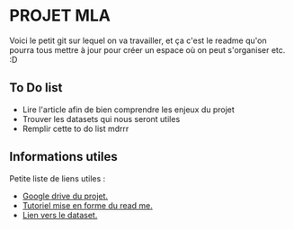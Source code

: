 PROJET MLA
===

Voici le petit git sur lequel on va travailler, et ça c'est le readme qu'on pourra tous mettre à jour pour créer un espace où on peut s'organiser etc. :D

## To Do list

- Lire l'article afin de bien comprendre les enjeux du projet
- Trouver les datasets qui nous seront utiles
- Remplir cette to do list mdrrr

## Informations utiles

Petite liste de liens utiles :
* [Google drive du projet.][1]
* [Tutoriel mise en forme du read me.][2]
* [Lien vers le dataset.][3]



[1]: https://drive.google.com/drive/folders/1xI-tSFewnbJpa2LyrUyNPgijisipsltO?usp=sharing "lien drive"
[2]: https://programminghistorian.org/fr/lecons/debuter-avec-markdown#:~:text=Les%20fichiers%20Markdown%20portent%20l,texte%20avec%20la%20syntaxe%20Markdown. "lien tutoriel"
[3]: https://www.statmt.org/wmt14/translation-task.html "lien dataset"